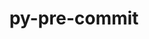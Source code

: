 ---
title: "py-pre-commit"
layout: cache
categories: [package, develop]
meta: {"compilers": ["none"], "num_specs": 4, "num_specs_by_stack": {"e4s": 4, "root": 4}, "oss": ["ubuntu22.04"], "platforms": ["linux"], "stacks": ["e4s", "root"], "targets": ["x86_64_v3"], "versions": ["4.2.0"]}
spec_details: [{"compiler": "none", "hash": "37yzew3ppy6zs2j4tebgafmr2g64gykr", "os": "ubuntu22.04", "platform": "linux", "size": "-", "stacks": ["e4s", "root"], "target": "x86_64_v3", "variants": ["build_system=python_pip"], "versions": ["4.2.0"]}, {"compiler": "none", "hash": "d474i3krgs5tvg5tuvdzthoqsewymi4w", "os": "ubuntu22.04", "platform": "linux", "size": "-", "stacks": ["e4s", "root"], "target": "x86_64_v3", "variants": ["build_system=python_pip"], "versions": ["4.2.0"]}, {"compiler": "none", "hash": "lmp7mn7ohceflocgy3hwr7uk7izzxsqn", "os": "ubuntu22.04", "platform": "linux", "size": "-", "stacks": ["e4s", "root"], "target": "x86_64_v3", "variants": ["build_system=python_pip"], "versions": ["4.2.0"]}, {"compiler": "none", "hash": "slptuvjvhnl5snaue4vbndg5tcq7jac6", "os": "ubuntu22.04", "platform": "linux", "size": "-", "stacks": ["e4s", "root"], "target": "x86_64_v3", "variants": ["build_system=python_pip"], "versions": ["4.2.0"]}]
---